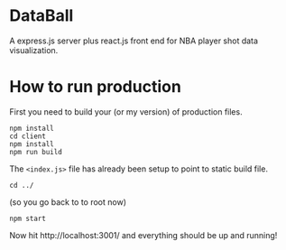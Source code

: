 # DataBall
A express.js server plus react.js front end for NBA player shot data visualization.

# How to run production
First you need to build your (or my version) of production files.
```
npm install
cd client
npm install
npm run build
```
The `<index.js>` file has already been setup to point to static build file.
```
cd ../
```
(so you go back to to root now)
```
npm start
```
Now hit http://localhost:3001/ and everything should be up and running!

